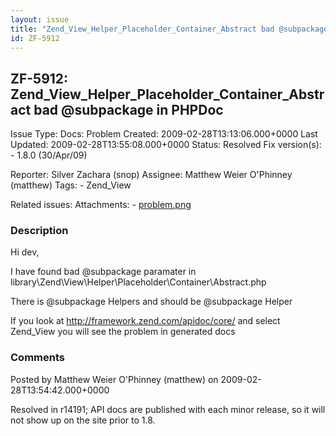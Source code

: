 ```yaml
---
layout: issue
title: "Zend_View_Helper_Placeholder_Container_Abstract bad @subpackage in PHPDoc"
id: ZF-5912
---
```


ZF-5912: Zend\_View\_Helper\_Placeholder\_Container\_Abstract bad @subpackage in PHPDoc
---------------------------------------------------------------------------------------

 Issue Type: Docs: Problem Created: 2009-02-28T13:13:06.000+0000 Last Updated: 2009-02-28T13:55:08.000+0000 Status: Resolved Fix version(s): - 1.8.0 (30/Apr/09)
 
 Reporter:  Silver Zachara (snop)  Assignee:  Matthew Weier O'Phinney (matthew)  Tags: - Zend\_View
 
 Related issues: 
 Attachments: - [problem.png](/issues/secure/attachment/11778/problem.png)
 
### Description

Hi dev,

I have found bad @subpackage paramater in library\\Zend\\View\\Helper\\Placeholder\\Container\\Abstract.php

There is @subpackage Helpers and should be @subpackage Helper

If you look at <http://framework.zend.com/apidoc/core/> and select Zend\_View you will see the problem in generated docs

 

 

### Comments

Posted by Matthew Weier O'Phinney (matthew) on 2009-02-28T13:54:42.000+0000

Resolved in r14191; API docs are published with each minor release, so it will not show up on the site prior to 1.8.

 

 